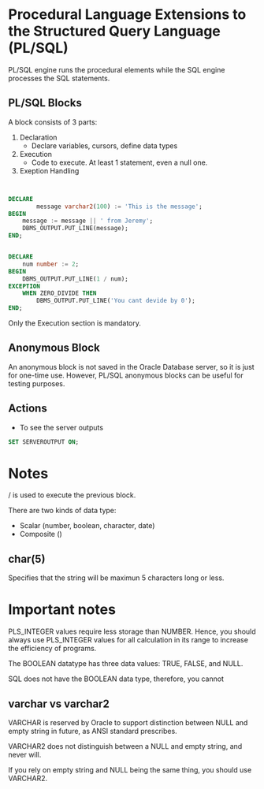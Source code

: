 # Procedural Language Extensions to the Structured Query Language (PL/SQL)


PL/SQL engine runs the procedural elements while the SQL engine processes the SQL statements.

## PL/SQL Blocks

A block consists of 3 parts:

1) Declaration
    * Declare variables, cursors, define data types
2) Execution
    * Code to execute. At least 1 statement, even a null one.
3) Exeption Handling

```SQL


DECLARE
        message varchar2(100) := 'This is the message';
BEGIN
    message := message || ' from Jeremy';
    DBMS_OUTPUT.PUT_LINE(message);
END;


DECLARE
    num number := 2;
BEGIN
    DBMS_OUTPUT.PUT_LINE(1 / num);
EXCEPTION
    WHEN ZERO_DIVIDE THEN
        DBMS_OUTPUT.PUT_LINE('You cant devide by 0');
END;


```

Only the Execution section is mandatory.

## Anonymous Block

 An anonymous block is not saved in the Oracle Database server, so it is just for one-time use. However, PL/SQL anonymous blocks can be useful for testing purposes.


## Actions

* To see the server outputs

```sql
SET SERVEROUTPUT ON;
```

# Notes

/ is used to execute the previous block.

There are two kinds of data type:

* Scalar (number, boolean, character, date)
* Composite ()

## char(5)

Specifies that the string will be maximun 5 characters long or less.

# Important notes

PLS_INTEGER values require less storage than NUMBER. Hence, you should always use PLS_INTEGER values for all calculation in its range to increase the efficiency of programs.

The BOOLEAN datatype has three data values: TRUE, FALSE, and NULL.

SQL does not have the BOOLEAN data type, therefore, you cannot


## varchar vs varchar2

VARCHAR is reserved by Oracle to support distinction between NULL and empty string in future, as ANSI standard prescribes.

VARCHAR2 does not distinguish between a NULL and empty string, and never will.

If you rely on empty string and NULL being the same thing, you should use VARCHAR2.






 